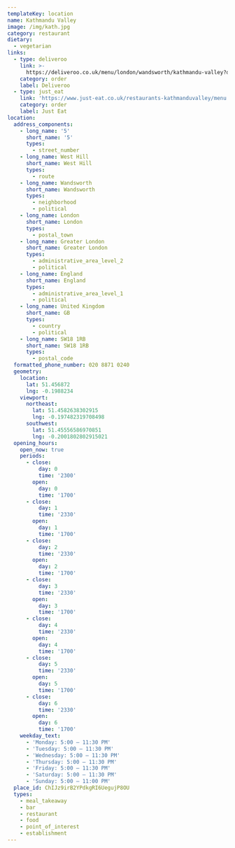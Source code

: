 ```yaml
---
templateKey: location
name: Kathmandu Valley
image: /img/kath.jpg
category: restaurant
dietary:
  - vegetarian
links:
  - type: deliveroo
    link: >-
      https://deliveroo.co.uk/menu/london/wandsworth/kathmandu-valley?day=today&postcode=SW115UZ&time=ASAP
    category: order
    label: Deliveroo
  - type: just_eat
    link: 'https://www.just-eat.co.uk/restaurants-kathmanduvalley/menu'
    category: order
    label: Just Eat
location:
  address_components:
    - long_name: '5'
      short_name: '5'
      types:
        - street_number
    - long_name: West Hill
      short_name: West Hill
      types:
        - route
    - long_name: Wandsworth
      short_name: Wandsworth
      types:
        - neighborhood
        - political
    - long_name: London
      short_name: London
      types:
        - postal_town
    - long_name: Greater London
      short_name: Greater London
      types:
        - administrative_area_level_2
        - political
    - long_name: England
      short_name: England
      types:
        - administrative_area_level_1
        - political
    - long_name: United Kingdom
      short_name: GB
      types:
        - country
        - political
    - long_name: SW18 1RB
      short_name: SW18 1RB
      types:
        - postal_code
  formatted_phone_number: 020 8871 0240
  geometry:
    location:
      lat: 51.456872
      lng: -0.1988234
    viewport:
      northeast:
        lat: 51.4582638302915
        lng: -0.197482319708498
      southwest:
        lat: 51.45556586970851
        lng: -0.2001802802915021
  opening_hours:
    open_now: true
    periods:
      - close:
          day: 0
          time: '2300'
        open:
          day: 0
          time: '1700'
      - close:
          day: 1
          time: '2330'
        open:
          day: 1
          time: '1700'
      - close:
          day: 2
          time: '2330'
        open:
          day: 2
          time: '1700'
      - close:
          day: 3
          time: '2330'
        open:
          day: 3
          time: '1700'
      - close:
          day: 4
          time: '2330'
        open:
          day: 4
          time: '1700'
      - close:
          day: 5
          time: '2330'
        open:
          day: 5
          time: '1700'
      - close:
          day: 6
          time: '2330'
        open:
          day: 6
          time: '1700'
    weekday_text:
      - 'Monday: 5:00 – 11:30 PM'
      - 'Tuesday: 5:00 – 11:30 PM'
      - 'Wednesday: 5:00 – 11:30 PM'
      - 'Thursday: 5:00 – 11:30 PM'
      - 'Friday: 5:00 – 11:30 PM'
      - 'Saturday: 5:00 – 11:30 PM'
      - 'Sunday: 5:00 – 11:00 PM'
  place_id: ChIJz9irB2YPdkgRI6UegujP8OU
  types:
    - meal_takeaway
    - bar
    - restaurant
    - food
    - point_of_interest
    - establishment
---
```

